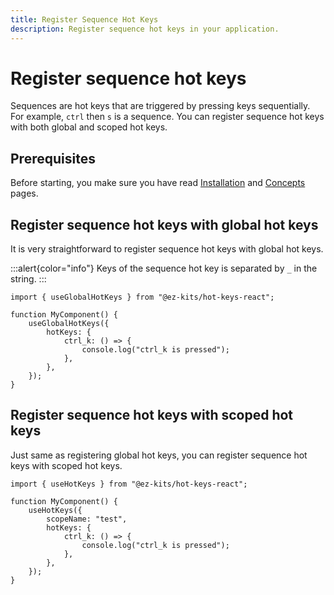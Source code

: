 ```yaml
---
title: Register Sequence Hot Keys
description: Register sequence hot keys in your application.
---
```


# Register sequence hot keys

Sequences are hot keys that are triggered by pressing keys sequentially. For example, `ctrl` then `s` is a sequence. You can register sequence hot keys with both global and scoped hot keys.

## Prerequisites

Before starting, you make sure you have read [Installation](/getting-started/installation) and [Concepts](/getting-started/concepts) pages.

## Register sequence hot keys with global hot keys

It is very straightforward to register sequence hot keys with global hot keys.

:::alert{color="info"}
Keys of the sequence hot key is separated by `_` in the string.
:::

```tsx
import { useGlobalHotKeys } from "@ez-kits/hot-keys-react";

function MyComponent() {
	useGlobalHotKeys({
		hotKeys: {
			ctrl_k: () => {
				console.log("ctrl_k is pressed");
			},
		},
	});
}
```

## Register sequence hot keys with scoped hot keys

Just same as registering global hot keys, you can register sequence hot keys with scoped hot keys.

```tsx
import { useHotKeys } from "@ez-kits/hot-keys-react";

function MyComponent() {
	useHotKeys({
		scopeName: "test",
		hotKeys: {
			ctrl_k: () => {
				console.log("ctrl_k is pressed");
			},
		},
	});
}
```
